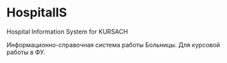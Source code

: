 # HospitalIS
Hospital Information System for KURSACH

Информационно-справочная система работы Больницы. Для курсовой работы в ФУ.
